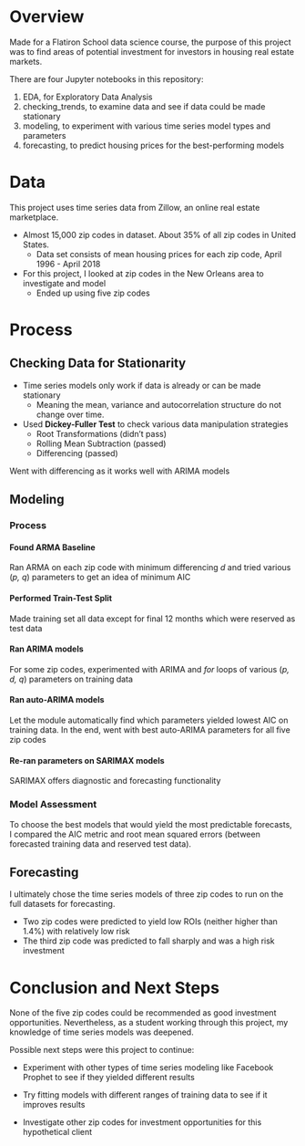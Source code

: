 # Overview

Made for a Flatiron School data science course, the purpose of this project was to find areas of potential investment for investors in housing real estate markets. 

There are four Jupyter notebooks in this repository:

1. EDA, for Exploratory Data Analysis
2. checking_trends, to examine data and see if data could be made stationary
3. modeling, to experiment with various time series model types and parameters
4. forecasting, to predict housing prices for the best-performing models 

# Data

This project uses time series data from Zillow, an online real estate marketplace. 

- Almost 15,000 zip codes in dataset. About 35% of all zip codes in United States.
  - Data set consists of mean housing prices for each zip code, April 1996 - April 2018
- For this project, I looked at zip codes in the New Orleans area to investigate and model
  - Ended up using five zip codes

# Process

## Checking Data for Stationarity

- Time series models only work if data is already or can be made stationary
  - Meaning the mean, variance and autocorrelation structure do not change over time. 
- Used **Dickey-Fuller Test** to check various data manipulation strategies
  - Root Transformations (didn’t pass)
  - Rolling Mean Subtraction (passed)
  - Differencing (passed)

Went with differencing as it works well with ARIMA models



## Modeling

### Process

#### Found ARMA Baseline

Ran ARMA on each zip code with minimum differencing *d* and tried various (*p, q*) parameters to get an idea of minimum AIC 

#### Performed Train-Test Split 

Made training set all data except for final 12 months which were reserved as test data

#### Ran ARIMA models

For some zip codes, experimented with ARIMA and *for* loops of various (*p, d, q*) parameters on training data

#### Ran auto-ARIMA models

Let the module automatically find which parameters yielded lowest AIC on training data. In the end, went with best auto-ARIMA parameters for all five zip codes

#### Re-ran parameters on SARIMAX models

SARIMAX offers diagnostic and forecasting functionality 

### Model Assessment

To choose the best models that would yield the most predictable forecasts, I compared the AIC metric and root mean squared errors (between forecasted training data and reserved test data). 

## Forecasting

I ultimately chose the time series models of three zip codes to run on the full datasets for forecasting. 

- Two zip codes were  predicted to yield low ROIs (neither higher than 1.4%) with relatively low risk
- The third zip code was predicted to fall sharply and was a high risk investment

# Conclusion and Next Steps

None of the five zip codes could be recommended as good investment opportunities. Nevertheless, as a student working through this project, my knowledge of time series models was deepened. 

Possible next steps were this project to continue:

- Experiment with other types of time series modeling like Facebook Prophet to see if they yielded different results

- Try fitting models with different ranges of training data to see if it improves results 

- Investigate other zip codes for investment opportunities for this hypothetical client 
